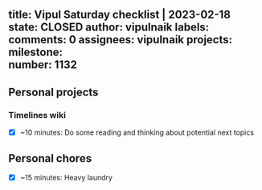 title:	Vipul Saturday checklist | 2023-02-18
state:	CLOSED
author:	vipulnaik
labels:	
comments:	0
assignees:	vipulnaik
projects:	
milestone:	
number:	1132
--
## Personal projects

### Timelines wiki

- [x] ~10 minutes: Do some reading and thinking about potential next topics

## Personal chores

- [x] ~15 minutes: Heavy laundry
